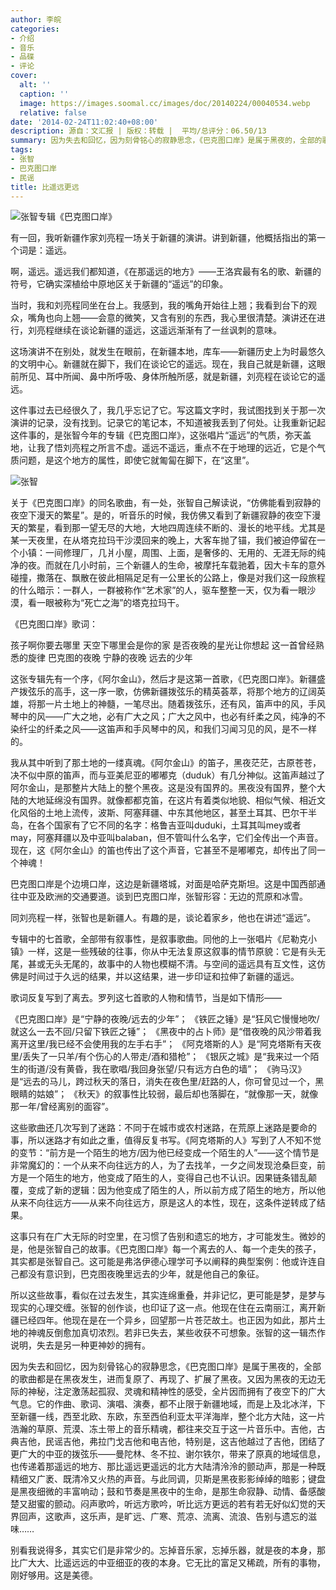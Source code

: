 ```yaml
---
author: 李皖
categories:
- 介绍
- 音乐
- 品碟
- 评论
cover:
  alt: ''
  caption: ''
  image: https://images.soomal.cc/images/doc/20140224/00040534.webp
  relative: false
date: '2014-02-24T11:02:40+08:00'
description: 源自：文汇报 | 版权：转载 |  平均/总评分：06.50/13
summary: 因为失去和回忆，因为刻骨铭心的寂静思念，《巴克图口岸》是属于黑夜的，全部的歌曲都是在黑夜发生，进而复原了、再现了、扩展了黑夜。又因为黑夜的无边无际的神秘，注定激荡起孤寂、灵魂和精神性的感受，全片因而拥有了夜空下的广大气息。它的作曲、歌词、演唱、演奏，都不止限于新疆地域……
tags:
- 张智
- 巴克图口岸
- 民谣
title: 比遥远更远
---
```


![张智专辑《巴克图口岸》](https://images.soomal.cc/images/doc/20130812/00034535.webp)





有一回，我听新疆作家刘亮程一场关于新疆的演讲。讲到新疆，他概括指出的第一个词是：遥远。

啊，遥远。遥远我们都知道，《在那遥远的地方》――王洛宾最有名的歌、新疆的符号，它确实深植给中原地区关于新疆的“遥远”的印象。

当时，我和刘亮程同坐在台上。我感到，我的嘴角开始往上翘；我看到台下的观众，嘴角也向上翘――会意的微笑，又含有别的东西，我心里很清楚。演讲还在进行，刘亮程继续在谈论新疆的遥远，这遥远渐渐有了一丝讽刺的意味。

这场演讲不在别处，就发生在眼前，在新疆本地，库车――新疆历史上为时最悠久的文明中心。新疆就在脚下，我们在谈论它的遥远。现在，我自己就是新疆，这眼前所见、耳中所闻、鼻中所呼吸、身体所触所感，就是新疆，刘亮程在谈论它的遥远。

这件事过去已经很久了，我几乎忘记了它。写这篇文字时，我试图找到关于那一次演讲的记录，没有找到。记录它的笔记本，不知道被我丢到了何处。让我重新记起这件事的，是张智今年的专辑《巴克图口岸》，这张唱片“遥远”的气质，弥天盖地，让我了悟刘亮程之所言不虚。遥远不遥远，重点不在于地理的远近，它是个气质问题，是这个地方的属性，即使它就匍匐在脚下，在“这里”。

![张智](https://images.soomal.cc/images/doc/20140224/00040534_01.webp)





关于《巴克图口岸》的同名歌曲，有一处，张智自己解读说，“仿佛能看到寂静的夜空下漫天的繁星”。是的，听音乐的时候，我仿佛又看到了新疆寂静的夜空下漫天的繁星，看到那一望无尽的大地，大地四周连续不断的、漫长的地平线。尤其是某一天夜里，在从塔克拉玛干沙漠回来的晚上，大客车抛了锚，我们被迫停留在一个小镇：一间修理厂，几爿小屋，周围、上面，是奢侈的、无用的、无涯无际的纯净的夜。而就在几小时前，三个新疆人的生命，被摩托车载驰着，因大卡车的意外碰撞，撒落在、飘散在彼此相隔足足有一公里长的公路上，像是对我们这一段旅程的什么暗示：一群人，一群被称作“艺术家”的人，驱车整整一天，仅为看一眼沙漠，看一眼被称为“死亡之海”的塔克拉玛干。

《巴克图口岸》歌词：

孩子啊你要去哪里 天空下哪里会是你的家
是否夜晚的星光让你想起 这一首曾经熟悉的旋律
巴克图的夜晚 宁静的夜晚 远去的少年

这张专辑先有一个序，《阿尔金山》，然后才是这第一首歌，《巴克图口岸》。新疆盛产拨弦乐的高手，这一序一歌，仿佛新疆拨弦乐的精英荟萃，将那个地方的辽阔英雄，将那一片土地上的神髓，一笔尽出。随着拨弦乐，还有风，笛声中的风，手风琴中的风――广大之地，必有广大之风；广大之风中，也必有纤柔之风，纯净的不染纤尘的纤柔之风――这笛声和手风琴中的风，和我们习闻习见的风，是不一样的。

我从其中听到了那土地的一缕真魂。《阿尔金山》的笛子，黑夜茫茫，古原苍苍，决不似中原的笛声，而与亚美尼亚的嘟嘟克（duduk）有几分神似。这笛声越过了阿尔金山，是那整片大陆上的整个黑夜。这是没有国界的。黑夜没有国界，整个大陆的大地延绵没有国界。就像都都克笛，在这片有着类似地貌、相似气候、相近文化风俗的土地上流传，波斯、阿塞拜疆、中东其他地区，甚至土耳其、巴尔干半岛，在各个国家有了它不同的名字：格鲁吉亚叫duduki，土耳其叫mey或者may，阿塞拜疆以及中亚叫balaban，但不管叫什么名字，它们全传出一个声音。现在，这《阿尔金山》的笛也传出了这个声音，它甚至不是嘟嘟克，却传出了同一个神魂！

巴克图口岸是个边境口岸，这边是新疆塔城，对面是哈萨克斯坦。这是中国西部通往中亚及欧洲的交通要道。谈到巴克图口岸，张智形容：无边的荒原和冰雪。

同刘亮程一样，张智也是新疆人。有趣的是，谈论着家乡，他也在讲述“遥远”。

专辑中的七首歌，全部带有叙事性，是叙事歌曲。同他的上一张唱片《尼勒克小镇》一样，这是一些残破的往事，你从中无法复原这叙事的情节原貌：它是有头无尾，甚或无头无尾的，故事中的人物也模糊不清。与空间的遥远具有互文性，这仿佛是时间过于久远的结果，并以这结果，进一步印证和拉伸了新疆的遥远。

歌词反复写到了离去。罗列这七首歌的人物和情节，当是如下情形――

《巴克图口岸》是“宁静的夜晚/远去的少年”；
《铁匠之锤》是“狂风它慢慢地吹/就这么一去不回/只留下铁匠之锤”；
《黑夜中的占卜师》是“借夜晚的风沙带着我离开这里/我已经不会使用我的左手右手”；
《阿克塔斯的人》是“阿克塔斯有天夜里/丢失了一只羊/有个伤心的人带走/酒和猎枪”；
《银灰之城》是“我来过一个陌生的街道/没有黄昏，我在歌唱/我回身张望/只有远方白色的墙”；
《驹马汉》是“远去的马儿，跨过秋天的落日，消失在夜色里/赶路的人，你可曾见过一个，黑眼睛的姑娘”；
《秋天》的叙事性比较弱，最后却也落脚在，“就像那一天，就像那一年/曾经离别的面容”。

这些歌曲还几次写到了迷路：不同于在城市或农村迷路，在荒原上迷路是要命的事，所以迷路才有如此之重，值得反复书写。《阿克塔斯的人》写到了人不知不觉的变节：“前方是一个陌生的地方/因为他已经变成一个陌生的人”――这个情节是非常魔幻的：一个从来不向往远方的人，为了去找羊，一夕之间发现沧桑巨变，前方是一个陌生的地方，他变成了陌生的人，变得自己也不认识。因果链条错乱颠覆，变成了新的逻辑：因为他变成了陌生的人，所以前方成了陌生的地方，所以他从来不向往远方――从来不向往远方，原是这人的本性，现在，这条件逆转成了结果。

这事只有在广大无际的时空里，在习惯了告别和遗忘的地方，才可能发生。微妙的是，他是张智自己的故事。《巴克图口岸》每一个离去的人、每一个走失的孩子，其实都是张智自己。这可能是弗洛伊德心理学可予以阐释的典型案例：他或许连自己都没有意识到，巴克图夜晚里远去的少年，就是他自己的象征。

所以这些故事，看似在过去发生，其实连绵重叠，并非记忆，更可能是梦，是梦与现实的心理交缠。张智的创作谈，也印证了这一点。他现在住在云南丽江，离开新疆已经四年。他现在是在一个异乡，回望那一片苍茫故土。也正因为如此，那片土地的神魂反倒愈加真切浓烈。若非已失去，某些收获不可想象。张智的这一辑杰作说明，失去是另一种更神妙的拥有。

因为失去和回忆，因为刻骨铭心的寂静思念，《巴克图口岸》是属于黑夜的，全部的歌曲都是在黑夜发生，进而复原了、再现了、扩展了黑夜。又因为黑夜的无边无际的神秘，注定激荡起孤寂、灵魂和精神性的感受，全片因而拥有了夜空下的广大气息。它的作曲、歌词、演唱、演奏，都不止限于新疆地域，而是上及北冰洋，下至新疆一线，西至北欧、东欧，东至西伯利亚太平洋海岸，整个北方大陆，这一片浩瀚的草原、荒漠、冻土带上的音乐精魂，都往来交互于这一片音乐中。吉他，古典吉他，民谣吉他，弗拉门戈吉他和电吉他，特别是，这吉他越过了吉他，团结了更广大的中亚的拨弦乐――曼陀林、冬不拉、谢尔铁尔，带来了原真的地域信息，也传递着那遥远的地方、那比遥远更遥远的北方大陆清泠泠的颤动声，那是一种既精细又广袤、既清冷又火热的声音。与此同调，贝斯是黑夜影影绰绰的暗影；键盘是黑夜细微的丰富响动；鼓和节奏是黑夜中的生命，是那生命寂静、动情、备感酸楚又甜蜜的颤动。闷声歌吟，听远方歌吟，听比远方更远的若有若无好似幻觉的天界回声，这歌声，这乐声，是旷远、广寒、荒凉、流离、流浪、告别与遗忘的滋味……

别看我说得多，其实它们是非常少的。忘掉音乐家，忘掉乐器，就是夜的本身，那比广大大、比遥远远的中亚细亚的夜的本身。它无比的富足又稀疏，所有的事物，刚好够用。这是美德。